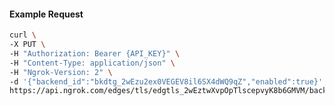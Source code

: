 <!-- Code generated for API Clients. DO NOT EDIT. -->

#### Example Request

```bash
curl \
-X PUT \
-H "Authorization: Bearer {API_KEY}" \
-H "Content-Type: application/json" \
-H "Ngrok-Version: 2" \
-d '{"backend_id":"bkdtg_2wEzu2ex0VEGEV8il6SX4dWQ9qZ","enabled":true}' \
https://api.ngrok.com/edges/tls/edgtls_2wEztwXvpOpTlscepvyK8b6GMVM/backend
```
